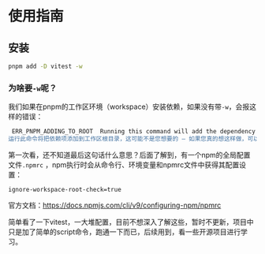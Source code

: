 # 使用指南

## 安装

```bash
pnpm add -D vitest -w 
```

### 为啥要`-w`呢？

我们如果在pnpm的工作区环境（workspace）安装依赖，如果没有带`-w`，会报这样的错误：

```bash
 ERR_PNPM_ADDING_TO_ROOT  Running this command will add the dependency to the workspace root, which might not be what you want - if you really meant it, make it explicit by running this command again with the -w flag (or --workspace-root). If you don't want to see this warning anymore, you may set the ignore-workspace-root-check setting to true.
运行此命令将把依赖项添加到工作区根目录，这可能不是您想要的 — 如果您真的想这样做，可以使用-w标志(或——workspace-root)再次运行此命令，使其显式化。如果您不想再看到这个警告，可以将ignore-workspace-root-check设置为true。
```

第一次看，还不知道最后这句话什么意思？后面了解到，有一个npm的全局配置文件`.npmrc` ，npm执行时会从命令行、环境变量和npmrc文件中获得其配置设置：

```text
ignore-workspace-root-check=true
```

官方文档：https://docs.npmjs.com/cli/v9/configuring-npm/npmrc



简单看了一下vitest，一大堆配置，目前不想深入了解这些，暂时不更新，项目中只是加了简单的script命令，跑通一下而已，后续用到，看一些开源项目进行学习。



